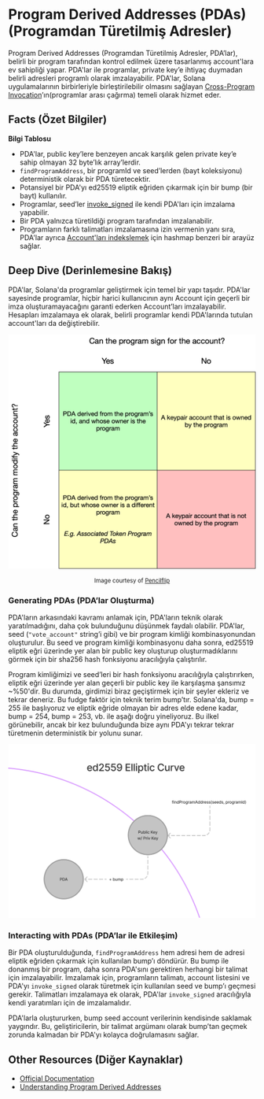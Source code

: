 # Program Derived Addresses (PDAs) (Programdan Türetilmiş Adresler)

Program Derived Addresses (Programdan Türetilmiş Adresler, PDA’lar), belirli bir program tarafından kontrol edilmek üzere tasarlanmış account'lara ev sahipliği yapar. PDA'lar ile programlar, private key’e ihtiyaç duymadan belirli adresleri programlı olarak imzalayabilir. PDA'lar, Solana uygulamalarının birbirleriyle birleştirilebilir olmasını sağlayan [Cross-Program Invocation](https://docs.solana.com/developing/programming-model/calling-between-programs#cross-program-invocations)’ın(programlar arası çağırma) temeli olarak hizmet eder.

## Facts (Özet Bilgiler)

**Bilgi Tablosu**
- PDA'lar, public key’lere benzeyen ancak karşılık gelen private key’e sahip olmayan 32 byte’lık array’lerdir.
- `findProgramAddress`, bir programId ve seed’lerden (bayt koleksiyonu) deterministik olarak bir PDA türetecektir.
- Potansiyel bir PDA'yı ed25519 eliptik eğriden çıkarmak için bir bump (bir bayt) kullanılır.
- Programlar, seed’ler [invoke_signed](https://docs.solana.com/developing/programming-model/calling-between-programs#program-signed-accounts) ile kendi PDA'ları için imzalama yapabilir.
- Bir PDA yalnızca türetildiği program tarafından imzalanabilir.
- Programların farklı talimatları imzalamasına izin vermenin yanı sıra, PDA'lar ayrıca [Account'ları indekslemek](../guides/account-maps.md) için hashmap benzeri bir arayüz sağlar.

## Deep Dive (Derinlemesine Bakış)

PDA'lar, Solana'da programlar geliştirmek için temel bir yapı taşıdır. PDA'lar sayesinde programlar, hiçbir harici kullanıcının aynı Account için geçerli bir imza oluşturamayacağını garanti ederken Account’ları imzalayabilir. Hesapları imzalamaya ek olarak, belirli programlar kendi PDA'larında tutulan account'ları da değiştirebilir.

![Accounts matrix](./account-matrix.png)

<small style="text-align:center;display:block;">Image courtesy of <a href="https://twitter.com/pencilflip">Pencilflip</a></small>

### Generating PDAs (PDA’lar Oluşturma)

PDA'ların arkasındaki kavramı anlamak için, PDA'ların teknik olarak yaratılmadığını, daha çok bulunduğunu düşünmek faydalı olabilir. PDA'lar, seed (`"vote_account"` string’i gibi) ve bir program kimliği kombinasyonundan oluşturulur. Bu seed ve program kimliği kombinasyonu daha sonra, ed25519 eliptik eğri üzerinde yer alan bir public key oluşturup oluşturmadıklarını görmek için bir sha256 hash fonksiyonu aracılığıyla çalıştırılır.

Program kimliğimizi ve seed’leri bir hash fonksiyonu aracılığıyla çalıştırırken, eliptik eğri üzerinde yer alan geçerli bir public key ile karşılaşma şansımız ~%50'dir. Bu durumda, girdimizi biraz geçiştirmek için bir şeyler ekleriz ve tekrar deneriz. Bu fudge faktör için teknik terim bump’tır. Solana'da, bump = 255 ile başlıyoruz ve eliptik eğride olmayan bir adres elde edene kadar, bump = 254, bump = 253, vb. ile aşağı doğru yineliyoruz. Bu ilkel görünebilir, ancak bir kez bulunduğunda bize aynı PDA'yı tekrar tekrar türetmenin deterministik bir yolunu sunar.

![Le PDA sur la courbe elliptique](./pda-curve.png)

### Interacting with PDAs (PDA’lar ile Etkileşim)

Bir PDA oluşturulduğunda, `findProgramAddress` hem adresi hem de adresi eliptik eğriden çıkarmak için kullanılan bump’ı döndürür. Bu bump ile donanmış bir program, daha sonra PDA'sını gerektiren herhangi bir talimat için imzalayabilir. İmzalamak için, programların talimatı, account listesini ve PDA'yı `invoke_signed` olarak türetmek için kullanılan seed ve bump’ı geçmesi gerekir. Talimatları imzalamaya ek olarak, PDA'lar `invoke_signed` aracılığıyla kendi yaratımları için de imzalamalıdır.

PDA'larla oluştururken, bump seed account verilerinin kendisinde saklamak yaygındır. Bu, geliştiricilerin, bir talimat argümanı olarak bump’tan geçmek zorunda kalmadan bir PDA'yı kolayca doğrulamasını sağlar.

## Other Resources (Diğer Kaynaklar)
- [Official Documentation](https://docs.solana.com/developing/programming-model/calling-between-programs#program-derived-addresses)
- [Understanding Program Derived Addresses](https://www.brianfriel.xyz/understanding-program-derived-addresses/)
